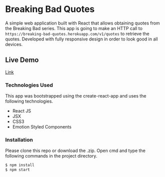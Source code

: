 # Breaking Bad Quotes

A simple web application built with React that allows obtaining quotes from the Breaking Bad series. This app is going to make an HTTP call to `https://breaking-bad-quotes.herokuapp.com/v1/quotes` to retrieve the quotes.
Developed with fully responsive design in order to look good in all devices.

## Live Demo

[Link](https://breakingbadquotes-reactjs.netlify.app/)

### Technologies Used

This app was bootstrapped using the create-react-app and uses the following technologies.

- React JS
- JSX
- CSS3
- Emotion Styled Components

### Installation

Please clone this repo or download the .zip. Open cmd and type the following commands in the project directory.

```sh
$ npm install
$ npm start
```
